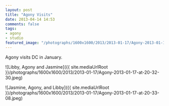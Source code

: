 ```yaml
---
layout: post
title: "Agony Visits"
date: 2013-04-14 14:53
comments: false
tags:
- agony
- studio
featured_image: "/photographs/1600x1600/2013/2013-01-17/Agony-2013-01-17-at-20-32-30.jpeg"
---
```

Agony visits DC in January.

![Libby, Agony and Jasmine]({{ site.mediaUrlRoot }}/photographs/1600x1600/2013/2013-01-17/Agony-2013-01-17-at-20-32-30.jpeg)

![Jasmine, Agony, and Libby]({{ site.mediaUrlRoot }}/photographs/1600x1600/2013/2013-01-17/Agony-2013-01-17-at-20-33-08.jpeg)